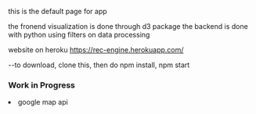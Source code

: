 this is the default page for app

the fronend visualization is done through d3 package
the backend is done with python using filters on data processing

website on heroku https://rec-engine.herokuapp.com/

--to download, clone this, then do npm install, npm start


<h3> Work in Progress</h3>
<li> google map api </li>
